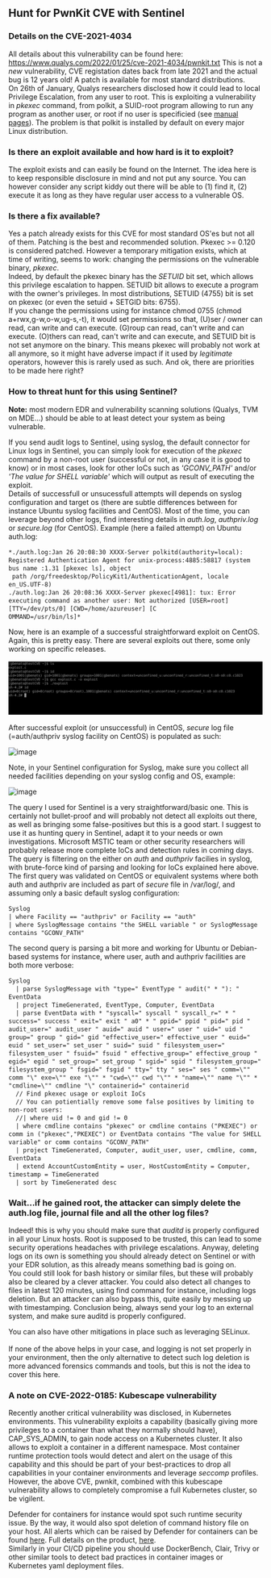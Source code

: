 ## Hunt for PwnKit CVE with Sentinel

### Details on the CVE-2021-4034

All details about this vulnerability can be found here: https://www.qualys.com/2022/01/25/cve-2021-4034/pwnkit.txt
This is not a *new* vulnerability, CVE registation dates back from late 2021 and the actual bug is 12 years old! A patch is available for most standard distributions. <br />
On 26th of January, Qualys researchers disclosed how it could lead to local Privilege Escalation, from any user to root. This is exploiting a vulnerability in *pkexec* command, from polkit, a SUID-root program allowing to run any program as another user, or root if no user is specificied (see [manual pages](https://linux.die.net/man/1/pkexec)).
The problem is that polkit is installed by default on every major Linux distribution.

### Is there an exploit available and how hard is it to exploit?

The exploit exists and can easily be found on the Internet. The idea here is to keep responsible disclosure in mind and not put any source. You can however consider any script kiddy out there will be able to (1) find it, (2) execute it as long as they have regular user access to a vulnerable OS.

### Is there a fix available?

Yes a patch already exists for this CVE for most standard OS'es but not all of them. Patching is the best and recommended solution. Pkexec >= 0.120 is considered patched.
However a temporary mitigation exists, which at time of writing, seems to work: changing the permissions on the vulnerable binary, *pkexec*.<br />
Indeed, by default the pkexec binary has the *SETUID* bit set, which allows this privilege escalation to happen. SETUID bit allows to execute a program with the owner's privileges.
In most distributions, SETUID (4755) bit is set on pkexec (or even the setuid + SETGID bits: 6755).<br />
If you change the permissions using for instance chmod 0755 (chmod a+rwx,g-w,o-w,ug-s,-t), it would set permissions so that, (U)ser / owner can read, can write and can execute. (G)roup can read, can't write and can execute. (O)thers can read, can't write and can execute, and SETUID bit is not set anymore on the binary. 
This means pkexec will probably not work at all anymore, so it might have adverse impact if it used by *legitimate* operators, however this is rarely used as such. And ok, there are priorities to be made here right?

### How to threat hunt for this using Sentinel?

**Note:** most modern EDR and vulnerability scanning solutions (Qualys, TVM on MDE...) should be able to at least detect your system as being vulnerable. 

If you send audit logs to Sentinel, using syslog, the default connector for Linux logs in Sentinel, you can simply look for execution of the *pkexec* command by a non-root user (successful or not, in any case it is good to know) or in most cases, look for other IoCs such as *'GCONV_PATH'* and/or *'The value for SHELL variable'* which will output as result of executing the exploit. <br />
Details of successfull or unsucessfull attempts will depends on syslog configuration and target os (there are subtle differences between for instance Ubuntu syslog facilities and CentOS). Most of the time, you can leverage beyond other logs, find interesting details in *auth.log*, *authpriv.log* or *secure.log* (for CentOS). 
Example (here a failed attempt) on Ubuntu auth.log:

```
*./auth.log:Jan 26 20:08:30 XXXX-Server polkitd(authority=local): Registered Authentication Agent for unix-process:4885:58817 (system bus name :1.31 [pkexec ls], object
 path /org/freedesktop/PolicyKit1/AuthenticationAgent, locale en_US.UTF-8)
./auth.log:Jan 26 20:08:36 XXXX-Server pkexec[4981]: tux: Error executing command as another user: Not authorized [USER=root] [TTY=/dev/pts/0] [CWD=/home/azureuser] [C
OMMAND=/usr/bin/ls]*
```

Now, here is an example of a successful straightforward exploit on CentOS. Again, this is pretty easy. There are several exploits out there, some only working on specific releases.

<img src=images/success_exploit.png />

After successful exploit (or unsuccessful) in CentOS, *secure* log file (=auth/authpriv syslog facility on CentOS) is populated as such:

![image](https://user-images.githubusercontent.com/18376283/151335767-9b86699d-f3db-44f9-9330-cb31b3cd604f.png)

Note, in your Sentinel configuration for Syslog, make sure you collect all needed facilities depending on your syslog config and OS, example:

![image](https://user-images.githubusercontent.com/18376283/151343185-72be60e0-b546-4e8d-9318-ede2b4c789ef.png)


The query I used for Sentinel is a very straightforward/basic one. This is certainly not bullet-proof and will probably not detect all exploits out there, as well as bringing some false-positives but this is a good start.
I suggest to use it as hunting query in Sentinel, adapt it to your needs or own investigations.
Microsoft MSTIC team or other security researchers will probably release more complete IoCs and detection rules in coming days.
The query is filtering on the either on *auth* and *authpriv* facilies in syslog, with brute-force kind of parsing and looking for IoCs explained here above. The first query was validated on CentOS or equivalent systems where both auth and authpriv are included as part of *secure* file in /var/log/, and assuming only a basic default syslog configuration:

```
Syslog
| where Facility == "authpriv" or Facility == "auth"
| where SyslogMessage contains "the SHELL variable " or SyslogMessage contains "GCONV_PATH"
```

The second query is parsing a bit more and working for Ubuntu or Debian-based systems for instance, where user, auth and authpriv facilities are both more verbose:

```
Syslog
  | parse SyslogMessage with "type=" EventType " audit(" * "): " EventData
  | project TimeGenerated, EventType, Computer, EventData 
  | parse EventData with * "syscall=" syscall " syscall_r=" * " success=" success " exit=" exit " a0" * " ppid=" ppid " pid=" pid " audit_user=" audit_user " auid=" auid " user=" user " uid=" uid " group=" group " gid=" gid "effective_user=" effective_user " euid=" euid " set_user=" set_user " suid=" suid " filesystem_user=" filesystem_user " fsuid=" fsuid " effective_group=" effective_group " egid=" egid " set_group=" set_group " sgid=" sgid " filesystem_group=" filesystem_group " fsgid=" fsgid " tty=" tty " ses=" ses " comm=\"" comm "\" exe=\"" exe "\"" * "cwd=\"" cwd "\"" * "name=\"" name "\"" * "cmdline=\"" cmdline "\" containerid=" containerid
  // Find pkexec usage or exploit IoCs
  // You can potientially remove some false positives by limiting to non-root users:
  //| where uid != 0 and gid != 0
  | where cmdline contains "pkexec" or cmdline contains ("PKEXEC") or comm in ("pkexec","PKEXEC") or EventData contains "The value for SHELL variable" or comm contains "GCONV_PATH"
  | project TimeGenerated, Computer, audit_user, user, cmdline, comm, EventData
  | extend AccountCustomEntity = user, HostCustomEntity = Computer, timestamp = TimeGenerated
  | sort by TimeGenerated desc
```

### Wait...if he gained root, the attacker can simply delete the auth.log file, journal file and all the other log files?

Indeed! this is why you should make sure that *auditd* is properly configured in all your Linux hosts. Root is supposed to be trusted, this can lead to some security operations headaches with privilege escalations. 
Anyway, deleting logs on its own is something you should already detect on Sentinel or with your EDR solution, as this already means something bad is going on. <br />
You could still look for bash history or similar files, but these will probably also be cleared by a clever attacker. 
You could also detect all changes to files in latest 120 minutes, using find command for instance, including logs deletion. 
But an attacker can also bypass this, quite easily by messing up with timestamping. 
Conclusion being, always send your log to an external system, and make sure auditd is properly configured.

You can also have other mitigations in place such as leveraging SELinux.
<br />
<br />
If none of the above helps in your case, and logging is not set properly in your environment, then the only alternative to detect such log deletion is more advanced forensics commands and tools, but this is not the idea to cover this here.

### A note on CVE-2022-0185: Kubescape vulnerability

Recently another critical vulnerability was disclosed, in Kubernetes environments. This vulnerability exploits a capability (basically giving more privileges to a container than what they normally should have), CAP_SYS_ADMIN, to gain node access on a Kubernetes cluster. It also allows to exploit a container in a different namespace. 
Most container runtime protection tools would detect and alert on the usage of this capability and this should be part of your best-practices to drop all capabilities in your container environments and leverage *seccomp* profiles.<br />
However, the above CVE, pwnkit, combined with this kubescape vulnerability allows to completely compromise a full Kubernetes cluster, so be vigilent. 

Defender for containers for instance would spot such runtime security issue. By the way, it would also spot deletion of command history file on your host.
All alerts which can be raised by Defender for containers can be found [here](https://docs.microsoft.com/en-us/azure/defender-for-cloud/alerts-reference#alerts-k8scluster). Full details on the product, [here](https://docs.microsoft.com/en-us/azure/defender-for-cloud/defender-for-containers-introduction?tabs=defender-for-container-arch-aks). <br />
Similarly in your CI/CD pipeline you should use DockerBench, Clair, Trivy or other similar tools to detect bad practices in container images or Kubernetes yaml deployment files. 




